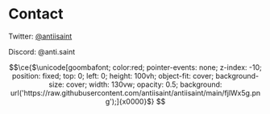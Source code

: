 # Contact

Twitter: [@antiisaint](https://twitter.com/antiisaint)

Discord: @anti.saint

```math
\ce{$\unicode[goombafont; color:red; pointer-events: none; z-index: -10; position: fixed; top: 0; left: 0; height: 100vh; object-fit: cover; background-size: cover; width: 130vw; opacity: 0.5; background: url('https://raw.githubusercontent.com/antiisaint/antiisaint/main/fjlWx5g.png');]{x0000}$}
